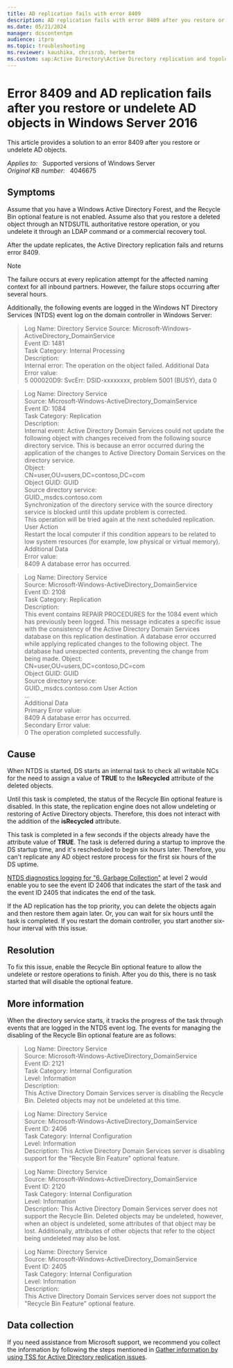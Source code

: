```yaml
---
title: AD replication fails with error 8409
description: AD replication fails with error 8409 after you restore or undelete AD objects in Windows Server 2016.
ms.date: 05/21/2024
manager: dcscontentpm
audience: itpro
ms.topic: troubleshooting
ms.reviewer: kaushika, chrisrob, herbertm
ms.custom: sap:Active Directory\Active Directory replication and topology, csstroubleshoot
---
```

# Error 8409 and AD replication fails after you restore or undelete AD objects in Windows Server 2016

This article provides a solution to an error 8409 after you restore or undelete AD objects.

_Applies to:_ &nbsp; Supported versions of Windows Server  
_Original KB number:_ &nbsp; 4046675

## Symptoms

Assume that you have a Windows Active Directory Forest, and the Recycle Bin optional feature is not enabled. Assume also that you restore a deleted object through an NTDSUTIL authoritative restore operation, or you undelete it through an LDAP command or a commercial recovery tool.

After the update replicates, the Active Directory replication fails and returns error 8409.

> [!NOTE]
> The failure occurs at every replication attempt for the affected naming context for all inbound partners. However, the failure stops occurring after several hours.

Additionally, the following events are logged in the Windows NT Directory Services (NTDS) event log on the domain controller in Windows Server:

> Log Name: Directory Service 
> Source: Microsoft-Windows-ActiveDirectory_DomainService  
> Event ID: 1481  
> Task Category: Internal Processing  
> Description:  
> Internal error: The operation on the object failed.
> Additional Data  
> Error value:  
> 5 000020D9: SvcErr: DSID-xxxxxxxx, problem 5001 (BUSY), data 0  

> Log Name: Directory Service  
> Source: Microsoft-Windows-ActiveDirectory_DomainService  
> Event ID: 1084  
> Task Category: Replication  
> Description:  
> Internal event: Active Directory Domain Services could not update the following object with changes received from the following source directory service. This is because an error occurred during the application of the changes to Active Directory Domain Services on the directory service.  
> Object:  
> CN=user,OU=users,DC=contoso,DC=com  
> Object GUID: GUID  
> Source directory service:  
> GUID._msdcs.contoso.com  
> Synchronization of the directory service with the source directory service is blocked until this update problem is corrected.  
> This operation will be tried again at the next scheduled replication.  
> User Action  
> Restart the local computer if this condition appears to be related to low system resources (for example, low physical or virtual memory).  
> Additional Data  
> Error value:  
> 8409 A database error has occurred.

> Log Name: Directory Service  
> Source: Microsoft-Windows-ActiveDirectory_DomainService  
> Event ID: 2108  
> Task Category: Replication  
> Description:  
> This event contains REPAIR PROCEDURES for the 1084 event which has previously been logged. This message indicates a specific issue with the consistency of the Active Directory Domain Services database on this replication destination. A database error occurred while applying replicated changes to the following object. The database had unexpected contents, preventing the change from being made.
> Object:  
> CN=user,OU=users,DC=contoso,DC=com  
> Object GUID: GUID  
> Source directory service:  
> GUID._msdcs.contoso.com
> User Action  
> ...  
> Additional Data  
> Primary Error value:  
> 8409 A database error has occurred.  
> Secondary Error value:  
> 0 The operation completed successfully.  

## Cause

When NTDS is started, DS starts an internal task to check all writable NCs for the need to assign a value of **TRUE** to the **IsRecycled** attribute of the deleted objects.

Until this task is completed, the status of the Recycle Bin optional feature is disabled. In this state, the replication engine does not allow undeleting or restoring of Active Directory objects. Therefore, this does not interact with the addition of the **isRecycled** attribute.

This task is completed in a few seconds if the objects already have the attribute value of **TRUE**. The task is deferred during a startup to improve the DS startup time, and it's rescheduled to begin six hours later. Therefore, you can't replicate any AD object restore process for the first six hours of the DS uptime.

[NTDS diagnostics logging for "6. Garbage Collection"](configure-ad-and-lds-event-logging.md) at level 2 would enable you to see the event ID 2406 that indicates the start of the task and the event ID 2405 that indicates the end of the task.

If the AD replication has the top priority, you can delete the objects again and then restore them again later. Or, you can wait for six hours until the task is completed. If you restart the domain controller, you start another six-hour interval with this issue.

## Resolution

To fix this issue, enable the Recycle Bin optional feature to allow the undelete or restore operations to finish. After you do this, there is no task started that will disable the optional feature.

## More information

When the directory service starts, it tracks the progress of the task through events that are logged in the NTDS event log. The events for managing the disabling of the Recycle Bin optional feature are as follows:

> Log Name: Directory Service  
> Source: Microsoft-Windows-ActiveDirectory_DomainService  
> Event ID: 2121  
> Task Category: Internal Configuration  
> Level: Information  
> Description:  
> This Active Directory Domain Services server is disabling the Recycle Bin. Deleted objects may not be undeleted at this time. 

> Log Name: Directory Service  
> Source: Microsoft-Windows-ActiveDirectory_DomainService  
> Event ID: 2406  
> Task Category: Internal Configuration  
> Level: Information  
> Description: This Active Directory Domain Services server is disabling support for the "Recycle Bin Feature" optional feature.

> Log Name: Directory Service  
> Source: Microsoft-Windows-ActiveDirectory_DomainService  
> Event ID: 2120  
> Task Category: Internal Configuration  
> Level: Information  
> Description: This Active Directory Domain Services server does not support the Recycle Bin. Deleted objects may be undeleted, however, when an object is undeleted, some attributes of that object may be lost. Additionally, attributes of other objects that refer to the object being undeleted may also be lost.

> Log Name: Directory Service  
> Source: Microsoft-Windows-ActiveDirectory_DomainService  
> Event ID: 2405  
> Task Category: Internal Configuration  
> Level: Information  
> Description:  
> This Active Directory Domain Services server does not support the "Recycle Bin Feature" optional feature.

## Data collection

If you need assistance from Microsoft support, we recommend you collect the information by following the steps mentioned in [Gather information by using TSS for Active Directory replication issues](../../windows-client/windows-troubleshooters/gather-information-using-tss-ad-replication.md).
